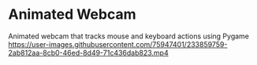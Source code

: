 # Animated Webcam

Animated webcam that tracks mouse and keyboard actions using Pygame
https://user-images.githubusercontent.com/75947401/233859759-2ab812aa-8cb0-46ed-8d49-71c436dab823.mp4
